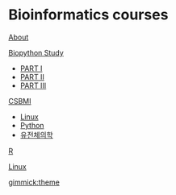 # Bioinformatics courses

[About](menu/intro.md)

[Biopython Study]()

  * [PART I](menu/biopython/part1.md)
  * [PART II](menu/biopython/part2.md)
  * [PART III](menu/biopython/part3.md)

[CSBMI]()

  * [Linux](menu/csbmi/linux.md)
  * [Python](menu/csbmi/python.md)
  * [유전체의학](menu/csbmi/bioinformatics.md)

[R](r.md)

[Linux](linux.md)

[gimmick:theme](spacelab)

